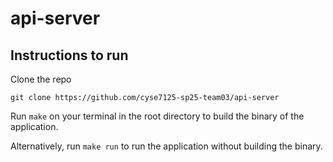 # api-server

## Instructions to run
Clone the repo
```
git clone https://github.com/cyse7125-sp25-team03/api-server
```
Run ```make``` on your terminal in the root directory to build the binary of the application.

Alternatively, run ```make run``` to run the application without building the binary.

